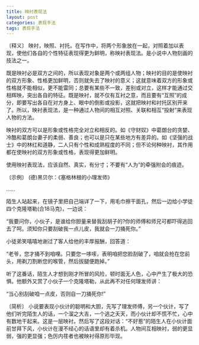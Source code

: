 ```yaml
---
title: 映衬表现法
layout: post
categories: 表现手法
tags: 表现手法
---
```


〔释义〕 映衬，映照、衬托。在写作中，将两个形象放在一起，对照着加以表现，使他们各自的个性特征表现得更为鲜明，称映衬表现法。是小说中人物刻画的技法之一。

既是映衬必是双方之间的，所以表现对象是两个或两组人物；映衬的目的是使映衬的双方形象、性格更加鲜明，否则就失去了映衬的意义；这就意味着双方的形象或性格就不能相似，更不能雷同；总要有某些不一致，差别或对立，这样才能通过交相辉映，突出各自的特征。既是映衬，就不仅有互衬之意，而且要有“互照”的成分，即要写出各自在对方身上、眼中的倒影或投影，这就把映衬和衬托区别开来了。所以，映衬表现法，是一种通过人物间的相互对照、关联和相互“投射”来表现人物的方法。

映衬的双方可以是形象或性格完全对立和相反的。如《守财奴》中葛朗台的贪婪、冷酷和葛朗台妻子的柔弱、善良；也可以是只在某些地方有差异的。如《坚强的战士》中的林红和道静，二人只有个性和成熟程度的不同；但不论何种映衬，其作用都在使映衬的双方形象或性格，表现得更加鲜明。

使用映衬表现法，应该自然、真实，有分寸；不要有“人为”的牵强附会的痕迹。

〔示例〕 (德)黑贝尔：《塞格林根的小理发师》

……

陌生人站起来，在镜子里把自己端详了一下，用毛巾擦干面孔，然后一边给小学徒四个克隆塔勒(合18马克)，一边说：

“我要问你，小伙子，是谁给你胆量来替我刮胡子的?你的师傅和师兄可都吓得逃回去了呵。须知你只要刮破我一点儿皮，我就会一刀捅死你。”

小徒弟笑嘻嘻地谢过了客人给他的丰厚报酬，回答道：

“老爷，您才捅不到咱哩。只要您一哆嗦，表明咱把您脸刮破了，咱就会抢在您前头，用剃刀割断您的喉管，然后拔腿便跑掉。”

听了这番话，陌生人才想到刚才所冒的风险，顿时面无人色，心中产生了极大的恐惧。他额外又赏了小伙子一个克隆塔勒，从此再不对任何理发师讲：

“当心别刮破咱一点皮，否则自一刀捅死你!”

〔简析〕 小说要表现小伙计的聪明和大胆，先写了理发师傅，另一个伙计，写了他们听完陌生人的话，一个溜之大吉，一个逃之夭天，而小伙计却不慌不忙，心中有数地干起来。这是一层映衬。然后写了这段对话：“不好惹”的陌生人在小伙计面前甘拜下风，小伙计在漫不经心的话语里却有着杀机。人物间互相映衬，弱的更显弱，强的更显强；色厉内荏者也被映衬得原形毕现。 